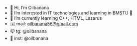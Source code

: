- 👋 Hi, I’m Oilbanana
- 👀 I’m interested in IT technologies and learning in BMSTU 🏬 
- 🌱 I’m currently learning C++, HTML, Lazarus
- ✉️ mail: oilbanana56@gmail.com
- 📪 tg: @oilbanana
- 👕 inst: @oilbanana


<!---
Oilbanana/Oilbanana is a ✨ special ✨ repository because its `README.md` (this file) appears on your GitHub profile.
You can click the Preview link to take a look at your changes.
--->
